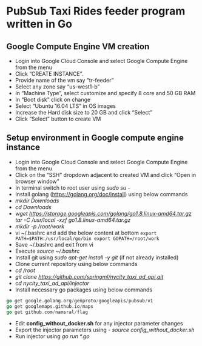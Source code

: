 # PubSub Taxi Rides feeder program written in Go

## Google Compute Engine VM creation
* Login into Google Cloud Console and select Google Compute Engine from the menu
* Click “CREATE INSTANCE”. 
* Provide name of the vm say “tr-feeder”
* Select any zone say “us-west1-b”
* In “Machine Type”, select customize and specify 8 core and 50 GB RAM
* In “Boot disk” click on change 
* Select “Ubuntu 16.04 LTS” in OS images
* Increase the Hard disk size to 20 GB and click “Select”
* Click “Select” button to create VM


## Setup environment in Google compute engine instance
* Login into Google Cloud Console and select Google Compute Engine from the menu
* Click on the “SSH” dropdown adjacent to created VM and click “Open in browser window”
* In terminal switch to root user using _sudo su -_
* Install golang (https://golang.org/doc/install) using below commands
* _mkdir Downloads_
* _cd Downloads_
* _wget https://storage.googleapis.com/golang/go1.8.linux-amd64.tar.gz tar -C /usr/local -xzf go1.8.linux-amd64.tar.gz_
* _mkdir -p /root/work_
* vi ~/.bashrc and add the below content at bottom
``export PATH=$PATH:/usr/local/go/bin
export GOPATH=/root/work``
* Save ~/.bashrc and exit from vi
* Execute _source ~/.bashrc_
* Install git using _sudo apt-get install -y git_ (if not already installed)
* Clone current repository using below commands
* _cd /root_
* _git clone https://github.com/springml/nycity_taxi_ad_api.git_
* _cd nycity_taxi_ad_api/injector_
* Install necessary go packages using below commands
```go get cloud.google.com/go/bigquery
go get google.golang.org/genproto/googleapis/pubsub/v1
go get googlemaps.github.io/maps
go get github.com/namsral/flag
```
* Edit __config_without_docker.sh__ for any injector parameter changes
* Export the injector parameters using - _source config_without_docker.sh_
* Run injector using _go run *.go_

